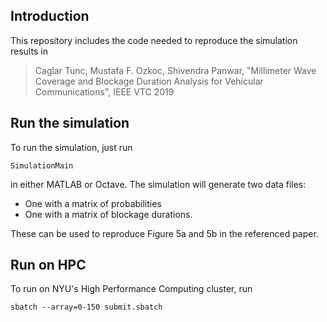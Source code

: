 ## Introduction

This repository includes the code needed to reproduce the simulation results in

> Caglar Tunc, Mustafa F. Ozkoc, Shivendra Panwar, 
> "Millimeter Wave Coverage and Blockage Duration Analysis for Vehicular Communications",
> IEEE VTC 2019

## Run the simulation

To run the simulation, just run

```
SimulationMain
```

in either MATLAB or Octave. The simulation will generate two data files:

* One with a matrix of probabilities
* One with a matrix of blockage durations.

These can be used to reproduce Figure 5a and 5b in the referenced paper.

## Run on HPC

To run on NYU's High Performance Computing cluster, run

```
sbatch --array=0-150 submit.sbatch
```
